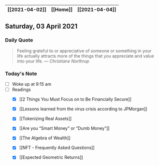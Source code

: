 | [[2021-04-02]] | [[Home]] | [[2021-04-04]] |
| :------------: | :------: | :------------: |

## Saturday, 03 April 2021

### Daily Quote
> Feeling grateful to or appreciative of someone or something in your life actually attracts more of the things that you appreciate and value into your life.
> &mdash; <cite>Christiane Northrup</cite>

### Today's Note
- [ ] Woke up at 9:15 am
- [ ] Readings
	- [x] [[2 Things You Must Focus on to Be Financially Secure]]
	- [x] [[Lessons learned from the virus crisis according to JPMorgan]]
	- [x] [[Tokenizing Real Assets]]
	- [x] [[Are you “Smart Money” or “Dumb Money”]]
	- [x] [[The Algebra of Wealth]]
	- [x] [[NFT - Frequently Asked Questions]]
	- [x] [[Expected Geometric Returns]]

